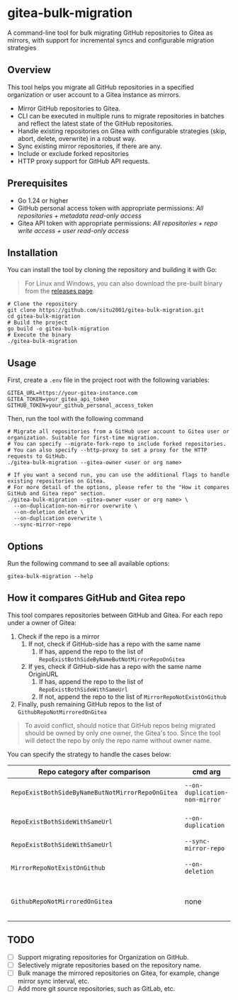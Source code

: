 # gitea-bulk-migration

A command-line tool for bulk migrating GitHub repositories to Gitea as mirrors, with support for incremental syncs and configurable migration strategies

## Overview

This tool helps you migrate all GitHub repositories in a specified organization or user account to a Gitea instance as mirrors.

- Mirror GitHub repositories to Gitea.
- CLI can be executed in multiple runs to migrate repositories in batches and reflect the latest state of the GitHub repositories.
- Handle existing repositories on Gitea with configurable strategies (skip, abort, delete, overwrite) in a robust way.
- Sync existing mirror repositories, if there are any.
- Include or exclude forked repositories
- HTTP proxy support for GitHub API requests.

## Prerequisites

- Go 1.24 or higher
- GitHub personal access token with appropriate permissions: *All repositories + metadata read-only access*
- Gitea API token with appropriate permissions: *All repositories + repo write access + user read-only access*

## Installation

You can install the tool by cloning the repository and building it with Go:

> For Linux and Windows, you can also download the pre-built binary from the [releases page](https://github.com/situ2001/gitea-bulk-migration/releases).

```shell
# Clone the repository
git clone https://github.com/situ2001/gitea-bulk-migration.git
cd gitea-bulk-migration
# Build the project
go build -o gitea-bulk-migration
# Execute the binary
./gitea-bulk-migration 
```

## Usage

First, create a `.env` file in the project root with the following variables:

```
GITEA_URL=https://your-gitea-instance.com
GITEA_TOKEN=your_gitea_api_token
GITHUB_TOKEN=your_github_personal_access_token
```

Then, run the tool with the following command

```shell
# Migrate all repositories from a GitHub user account to Gitea user or organization. Suitable for first-time migration.
# You can specify --migrate-fork-repo to include forked repositories.
# You can also specify --http-proxy to set a proxy for the HTTP requests to GitHub.
./gitea-bulk-migration --gitea-owner <user or org name>

# If you want a second run, you can use the additional flags to handle existing repositories on Gitea. 
# For more detail of the options, please refer to the "How it compares GitHub and Gitea repo" section.
./gitea-bulk-migration --gitea-owner <user or org name> \
  --on-duplication-non-mirror overwrite \
  --on-deletion delete \
  --on-duplication overwrite \
  --sync-mirror-repo
```

## Options

Run the following command to see all available options:

```shell
gitea-bulk-migration --help
```

## How it compares GitHub and Gitea repo

This tool compares repositories between GitHub and Gitea. For each repo under a owner of Gitea:

1. Check if the repo is a mirror
   1. If not, check if GitHub-side has a repo with the same name
      1. If has, append the repo to the list of `RepoExistBothSideByNameButNotMirrorRepoOnGitea`
   2. If yes, check if GitHub-side has a repo with the same name OriginURL
      1. If has, append the repo to the list of `RepoExistBothSideWithSameUrl`
      2. If not, append the repo to the list of `MirrorRepoNotExistOnGithub`
2. Finally, push remaining GitHub repos to the list of `GithubRepoNotMirroredOnGitea`

> To avoid conflict, should notice that GitHub repos being migrated should be owned by only one owner, the Gitea's too. Since the tool will detect the repo by only the repo name without owner name.

You can specify the strategy to handle the cases below:

| Repo category after comparison                   | cmd arg                       | Value                     |
| ------------------------------------------------ | ----------------------------- | ------------------------- |
| `RepoExistBothSideByNameButNotMirrorRepoOnGitea` | `--on-duplication-non-mirror` | skip, overwrite, abort    |
| `RepoExistBothSideWithSameUrl`                   | `--on-duplication`            | skip, overwrite, abort    |
| `RepoExistBothSideWithSameUrl`                   | `--sync-mirror-repo`          | true, false               |
| `MirrorRepoNotExistOnGithub`                     | `--on-deletion`               | skip, delete, abort       |
| `GithubRepoNotMirroredOnGitea`                   | none                          | None (migrate by Default) |

## TODO

- [ ] Support migrating repositories for Organization on GitHub.
- [ ] Selectively migrate repositories based on the repository name.
- [ ] Bulk manage the mirrored repositories on Gitea, for example, change mirror sync interval, etc.
- [ ] Add more git source repositories, such as GitLab, etc.
